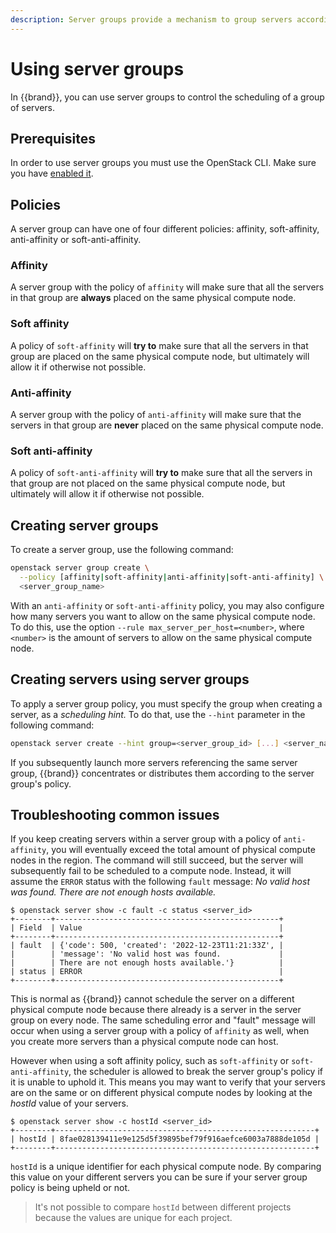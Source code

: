 ```yaml
---
description: Server groups provide a mechanism to group servers according to a certain policy.
---
```

# Using server groups

In {{brand}}, you can use server groups to control the scheduling of a group of servers.

## Prerequisites

In order to use server groups you must use the OpenStack CLI. Make sure you have [enabled it](/howto/getting-started/enable-openstack-cli).

## Policies

A server group can have one of four different policies: affinity, soft-affinity, anti-affinity or soft-anti-affinity.

### Affinity

A server group with the policy of `affinity` will make sure that all the servers in that group are **always** placed on the same physical compute node.

### Soft affinity

A policy of `soft-affinity` will **try to** make sure that all the servers in that group are placed on the same physical compute node, but ultimately will allow it if otherwise not possible.

### Anti-affinity

A server group with the policy of `anti-affinity` will make sure that the servers in that group are **never** placed on the same physical compute node.

### Soft anti-affinity

A policy of `soft-anti-affinity` will **try to** make sure that all the servers in that group are not placed on the same physical compute node, but ultimately will allow it if otherwise not possible.

## Creating server groups

To create a server group, use the following command:

```bash
openstack server group create \
  --policy [affinity|soft-affinity|anti-affinity|soft-anti-affinity] \
  <server_group_name>
```

With an `anti-affinity` or `soft-anti-affinity` policy, you may also configure how many servers you want to allow on the same physical compute node. To do this, use the option `--rule max_server_per_host=<number>`, where `<number>` is the amount of servers to allow on the same physical compute node.


## Creating servers using server groups

To apply a server group policy, you must specify the group when creating a server, as a *scheduling hint.* To do that, use the `--hint` parameter in the following command:

```bash
openstack server create --hint group=<server_group_id> [...] <server_name>
```

If you subsequently launch more servers referencing the same server group, {{brand}} concentrates or distributes them according to the server group's policy.

## Troubleshooting common issues

If you keep creating servers within a server group with a policy of `anti-affinity`, you will eventually exceed the total amount of physical compute nodes in the region. The command will still succeed, but the server will subsequently fail to be scheduled to a compute node. Instead, it will assume the `ERROR` status with the following `fault` message: _No valid host was found. There are not enough hosts available._

```console
$ openstack server show -c fault -c status <server_id>
+--------+--------------------------------------------------+
| Field  | Value                                            |
+--------+--------------------------------------------------+
| fault  | {'code': 500, 'created': '2022-12-23T11:21:33Z', |
|        | 'message': 'No valid host was found.             |
|        | There are not enough hosts available.'}          |
| status | ERROR                                            |
+--------+--------------------------------------------------+
```

This is normal as {{brand}} cannot schedule the server on a different physical compute node because there already is a server in the server group on every node. The same scheduling error and "fault" message will occur when using a server group with a policy of `affinity` as well, when you create more servers than a physical compute node can host.

However when using a soft affinity policy, such as `soft-affinity` or `soft-anti-affinity`, the scheduler is allowed to break the server group's policy if it is unable to uphold it. This means you may want to verify that your servers are on the same or on different physical compute nodes by looking at the _hostId_ value of your servers.

```console
$ openstack server show -c hostId <server_id>
+--------+----------------------------------------------------------+
| hostId | 8fae028139411e9e125d5f39895bef79f916aefce6003a7888de105d |
+--------+----------------------------------------------------------+
```

`hostId` is a unique identifier for each physical compute node. By comparing this value on your different servers you can be sure if your server group policy is being upheld or not.

> It's not possible to compare `hostId` between different projects because the values are unique for each project.
